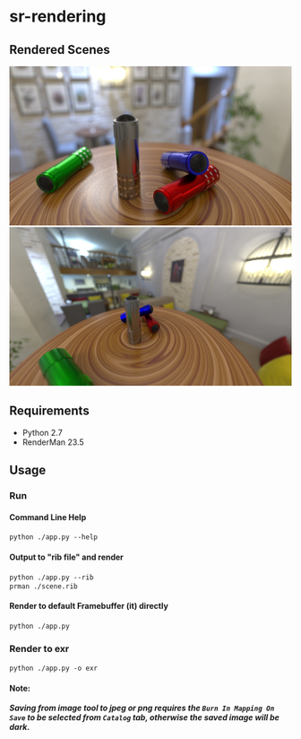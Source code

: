 # sr-rendering

## Rendered Scenes

![Scene1](./render/scene.jpg)
![Scene1](./render/scene_2.jpg)

## Requirements

- Python 2.7
- RenderMan 23.5

## Usage

### Run

#### Command Line Help

```shell
python ./app.py --help
```

#### Output to "rib file" and render

```shell
python ./app.py --rib
prman ./scene.rib
```

#### Render to default Framebuffer (it) directly

```shell
python ./app.py
```

### Render to exr

```shell
python ./app.py -o exr
```

#### Note:

***Saving from image tool to jpeg or png requires the `Burn In Mapping On Save`
to be selected from `Catalog` tab, otherwise the saved image will be dark.***